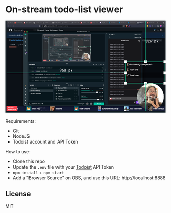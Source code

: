 # On-stream todo-list viewer

<img src="screenshot.png?raw=1" />

Requirements:

- Git
- NodeJS
- Todoist account and API Token

How to use:

- Clone this repo
- Update the `.env` file with your [Todoist](https://todoist.com/) API Token
- `npm install` + `npm start`
- Add a "Browser Source" on OBS, and use this URL: http://localhost:8888

## License

MIT

